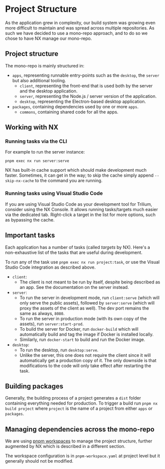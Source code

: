 # Project Structure
As the application grew in complexity, our build system was growing even more difficult to maintain and was spread across multiple repositories. As such we have decided to use a mono-repo approach, and to do so we chose to have NX manage our mono-repo.

## Project structure

The mono-repo is mainly structured in:

*   `apps`, representing runnable entry-points such as the `desktop`, the `server` but also additional tooling.
    *   `client`, representing the front-end that is used both by the server and the desktop application.
    *   `server`, representing the Node.js / server version of the application.
    *   `desktop`, representing the Electron-based desktop application.
*   `packages`, containing dependencies used by one or more `apps`.
    *   `commons`, containing shared code for all the apps.

## Working with NX

### Running tasks via the CLI

For example to run the server instance:

```
pnpm exec nx run server:serve
```

NX has built-in cache support which should make development much faster. Sometimes, it can get in the way; to skip the cache simply append `--skip-nx-cache` to the command you are running.

### Running tasks using Visual Studio Code

If you are using Visual Studio Code as your development tool for Trilium, consider using the NX Console. It allows running tasks/targets much easier via the dedicated tab. Right-click a target in the list for more options, such as bypassing the cache.

## Important tasks

Each application has a number of tasks (called _targets_ by NX). Here's a non-exhaustive list of the tasks that are useful during development.

To run any of the task use `pnpm exec nx run project:task`, or use the Visual Studio Code integration as described above.

*   `client`:
    *   The client is not meant to be run by itself, despite being described as an app. See the documentation on the server instead.
*   `server`:
    *   To run the server in development mode, run `client:serve` (which will only serve the public assets), followed by `server:serve` (which will proxy the assets of the client as well). The dev port remains the same as always, `8080`.
    *   To run the server in production mode (with its own copy of the assets), run `server:start-prod`.
    *   To build the server for Docker, run `docker-build` which will automatically build and tag the image if Docker is installed locally.
    *   Similarly, run `docker-start` to build and run the Docker image.
*   `desktop`:
    *   To run the desktop, run `desktop:serve`.
    *   Unlike the server, this one does not require the client since it will automatically get a production copy of it. The only downside is that modifications to the code will only take effect after restarting the task.

## Building packages

Generally, the building process of a project generates a `dist` folder containing everything needed for production. To trigger a build run `pnpm nx build project` where `project` is the name of a project from either `apps` or `packages`.

## Managing dependencies across the mono-repo

We are using [pnpm workspaces](https://pnpm.io/workspaces) to manage the project structure, further augmented by NX which is described in a different section.

The workspace configuration is in `pnpm-workspace.yaml` at project level but it generally should not be modified.